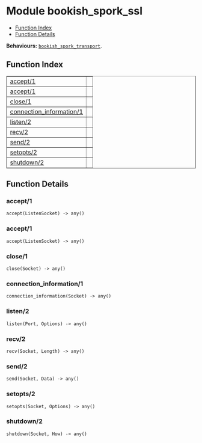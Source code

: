 

# Module bookish_spork_ssl #
* [Function Index](#index)
* [Function Details](#functions)

__Behaviours:__ [`bookish_spork_transport`](bookish_spork_transport.md).

<a name="index"></a>

## Function Index ##


<table width="100%" border="1" cellspacing="0" cellpadding="2" summary="function index"><tr><td valign="top"><a href="#accept-1">accept/1</a></td><td></td></tr><tr><td valign="top"><a href="#accept-1">accept/1</a></td><td></td></tr><tr><td valign="top"><a href="#close-1">close/1</a></td><td></td></tr><tr><td valign="top"><a href="#connection_information-1">connection_information/1</a></td><td></td></tr><tr><td valign="top"><a href="#listen-2">listen/2</a></td><td></td></tr><tr><td valign="top"><a href="#recv-2">recv/2</a></td><td></td></tr><tr><td valign="top"><a href="#send-2">send/2</a></td><td></td></tr><tr><td valign="top"><a href="#setopts-2">setopts/2</a></td><td></td></tr><tr><td valign="top"><a href="#shutdown-2">shutdown/2</a></td><td></td></tr></table>


<a name="functions"></a>

## Function Details ##

<a name="accept-1"></a>

### accept/1 ###

`accept(ListenSocket) -> any()`

<a name="accept-1"></a>

### accept/1 ###

`accept(ListenSocket) -> any()`

<a name="close-1"></a>

### close/1 ###

`close(Socket) -> any()`

<a name="connection_information-1"></a>

### connection_information/1 ###

`connection_information(Socket) -> any()`

<a name="listen-2"></a>

### listen/2 ###

`listen(Port, Options) -> any()`

<a name="recv-2"></a>

### recv/2 ###

`recv(Socket, Length) -> any()`

<a name="send-2"></a>

### send/2 ###

`send(Socket, Data) -> any()`

<a name="setopts-2"></a>

### setopts/2 ###

`setopts(Socket, Options) -> any()`

<a name="shutdown-2"></a>

### shutdown/2 ###

`shutdown(Socket, How) -> any()`

